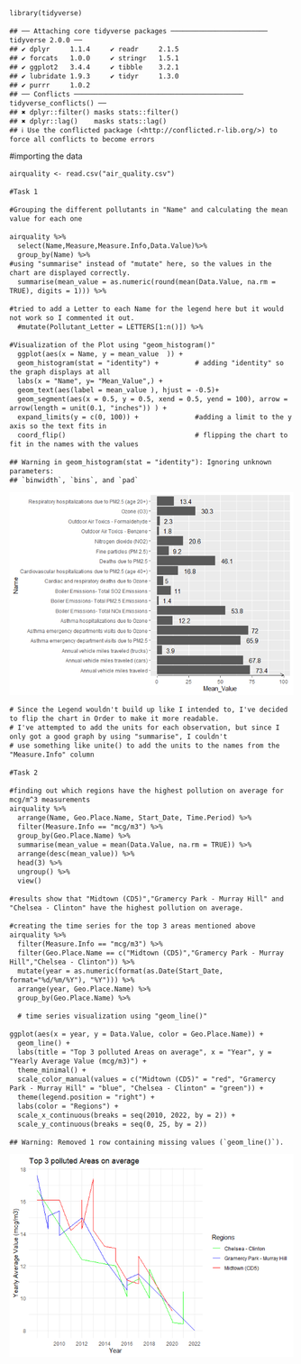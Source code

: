     library(tidyverse)

    ## ── Attaching core tidyverse packages ──────────────────────── tidyverse 2.0.0 ──
    ## ✔ dplyr     1.1.4     ✔ readr     2.1.5
    ## ✔ forcats   1.0.0     ✔ stringr   1.5.1
    ## ✔ ggplot2   3.4.4     ✔ tibble    3.2.1
    ## ✔ lubridate 1.9.3     ✔ tidyr     1.3.0
    ## ✔ purrr     1.0.2     
    ## ── Conflicts ────────────────────────────────────────── tidyverse_conflicts() ──
    ## ✖ dplyr::filter() masks stats::filter()
    ## ✖ dplyr::lag()    masks stats::lag()
    ## ℹ Use the conflicted package (<http://conflicted.r-lib.org/>) to force all conflicts to become errors

\#importing the data

    airquality <- read.csv("air_quality.csv")

    #Task 1

    #Grouping the different pollutants in "Name" and calculating the mean value for each one

    airquality %>%
      select(Name,Measure,Measure.Info,Data.Value)%>% 
      group_by(Name) %>%
    #using "summarise" instead of "mutate" here, so the values in the chart are displayed correctly.
      summarise(mean_value = as.numeric(round(mean(Data.Value, na.rm = TRUE), digits = 1))) %>% 
      
    #tried to add a Letter to each Name for the legend here but it would not work so I commented it out. 
      #mutate(Pollutant_Letter = LETTERS[1:n()]) %>%        
      
    #Visualization of the Plot using "geom_histogram()"
      ggplot(aes(x = Name, y = mean_value  )) +
      geom_histogram(stat = "identity") +         # adding "identity" so the graph displays at all
      labs(x = "Name", y= "Mean_Value",) +
      geom_text(aes(label = mean_value ), hjust = -0.5)+ 
      geom_segment(aes(x = 0.5, y = 0.5, xend = 0.5, yend = 100), arrow = arrow(length = unit(0.1, "inches")) ) +
      expand_limits(y = c(0, 100)) +              #adding a limit to the y axis so the text fits in
      coord_flip()                                # flipping the chart to fit in the names with the values

    ## Warning in geom_histogram(stat = "identity"): Ignoring unknown parameters:
    ## `binwidth`, `bins`, and `pad`

![](shad-lad-flad_files/figure-markdown_strict/unnamed-chunk-3-1.png)

    # Since the Legend wouldn't build up like I intended to, I've decided to flip the chart in Order to make it more readable.
    # I've attempted to add the units for each observation, but since I only got a good graph by using "summarise", I couldn't 
    # use something like unite() to add the units to the names from the "Measure.Info" column

    #Task 2

    #finding out which regions have the highest pollution on average for mcg/m^3 measurements
    airquality %>%
      arrange(Name, Geo.Place.Name, Start_Date, Time.Period) %>%
      filter(Measure.Info == "mcg/m3") %>% 
      group_by(Geo.Place.Name) %>%
      summarise(mean_value = mean(Data.Value, na.rm = TRUE)) %>%
      arrange(desc(mean_value)) %>% 
      head(3) %>%
      ungroup() %>% 
      view()
      
    #results show that "Midtown (CD5)","Gramercy Park - Murray Hill" and "Chelsea - Clinton" have the highest pollution on average.

    #creating the time series for the top 3 areas mentioned above
    airquality %>% 
      filter(Measure.Info == "mcg/m3") %>% 
      filter(Geo.Place.Name == c("Midtown (CD5)","Gramercy Park - Murray Hill","Chelsea - Clinton")) %>%
      mutate(year = as.numeric(format(as.Date(Start_Date, format="%d/%m/%Y"), "%Y"))) %>%
      arrange(year, Geo.Place.Name) %>% 
      group_by(Geo.Place.Name) %>%
      
      # time series visualization using "geom_line()"

    ggplot(aes(x = year, y = Data.Value, color = Geo.Place.Name)) +
      geom_line() +
      labs(title = "Top 3 polluted Areas on average", x = "Year", y = "Yearly Average Value (mcg/m3)") +
      theme_minimal() +
      scale_color_manual(values = c("Midtown (CD5)" = "red", "Gramercy Park - Murray Hill" = "blue", "Chelsea - Clinton" = "green")) +
      theme(legend.position = "right") +
      labs(color = "Regions") +
      scale_x_continuous(breaks = seq(2010, 2022, by = 2)) +
      scale_y_continuous(breaks = seq(0, 25, by = 2)) 

    ## Warning: Removed 1 row containing missing values (`geom_line()`).

![](shad-lad-flad_files/figure-markdown_strict/unnamed-chunk-5-1.png)
